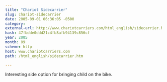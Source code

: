 ```yaml
---
title: "Chariot Sidecarrier"
slug: chariot-sidecarrier
date: 2005-09-01 06:36:05 -0500
category: 
external-url: http://www.chariotcarriers.com/html_english/sidecarrier.htm
hash: 47fbdde0ddd21c4fb8afb94139c856cf
year: 2005
month: 09
scheme: http
host: www.chariotcarriers.com
path: /html_english/sidecarrier.htm

---
```


Interesting side option for bringing child on the bike.
